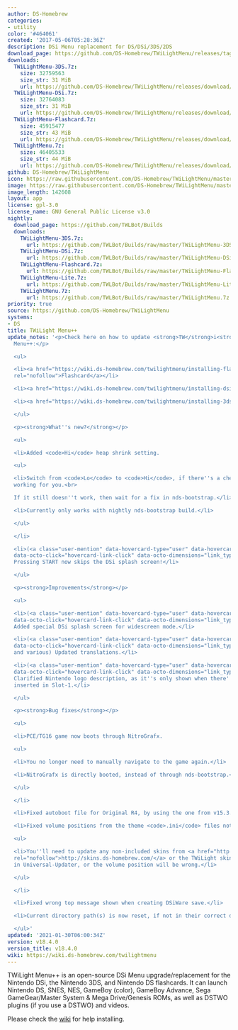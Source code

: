 ```yaml
---
author: DS-Homebrew
categories:
- utility
color: '#464061'
created: '2017-05-06T05:28:36Z'
description: DSi Menu replacement for DS/DSi/3DS/2DS
download_page: https://github.com/DS-Homebrew/TWiLightMenu/releases/tag/v18.4.0
downloads:
  TWiLightMenu-3DS.7z:
    size: 32759563
    size_str: 31 MiB
    url: https://github.com/DS-Homebrew/TWiLightMenu/releases/download/v18.4.0/TWiLightMenu-3DS.7z
  TWiLightMenu-DSi.7z:
    size: 32764083
    size_str: 31 MiB
    url: https://github.com/DS-Homebrew/TWiLightMenu/releases/download/v18.4.0/TWiLightMenu-DSi.7z
  TWiLightMenu-Flashcard.7z:
    size: 45915477
    size_str: 43 MiB
    url: https://github.com/DS-Homebrew/TWiLightMenu/releases/download/v18.4.0/TWiLightMenu-Flashcard.7z
  TWiLightMenu.7z:
    size: 46405533
    size_str: 44 MiB
    url: https://github.com/DS-Homebrew/TWiLightMenu/releases/download/v18.4.0/TWiLightMenu.7z
github: DS-Homebrew/TWiLightMenu
icon: https://raw.githubusercontent.com/DS-Homebrew/TWiLightMenu/master/booter/Twilight%2B%2B-animated%20icon-fix.gif
image: https://raw.githubusercontent.com/DS-Homebrew/TWiLightMenu/master/logo.png
image_length: 142608
layout: app
license: gpl-3.0
license_name: GNU General Public License v3.0
nightly:
  download_page: https://github.com/TWLBot/Builds
  downloads:
    TWiLightMenu-3DS.7z:
      url: https://github.com/TWLBot/Builds/raw/master/TWiLightMenu-3DS.7z
    TWiLightMenu-DSi.7z:
      url: https://github.com/TWLBot/Builds/raw/master/TWiLightMenu-DSi.7z
    TWiLightMenu-Flashcard.7z:
      url: https://github.com/TWLBot/Builds/raw/master/TWiLightMenu-Flashcard.7z
    TWiLightMenu-Lite.7z:
      url: https://github.com/TWLBot/Builds/raw/master/TWiLightMenu-Lite.7z
    TWiLightMenu.7z:
      url: https://github.com/TWLBot/Builds/raw/master/TWiLightMenu.7z
priority: true
source: https://github.com/DS-Homebrew/TWiLightMenu
systems:
- DS
title: TWiLight Menu++
update_notes: '<p>Check here on how to update <strong>TW</strong>i<strong>L</strong>ight
  Menu++:</p>

  <ul>

  <li><a href="https://wiki.ds-homebrew.com/twilightmenu/installing-flashcard.html"
  rel="nofollow">Flashcard</a></li>

  <li><a href="https://wiki.ds-homebrew.com/twilightmenu/installing-dsi.html" rel="nofollow">DSi</a></li>

  <li><a href="https://wiki.ds-homebrew.com/twilightmenu/installing-3ds.html" rel="nofollow">3DS</a></li>

  </ul>

  <p><strong>What''s new?</strong></p>

  <ul>

  <li>Added <code>Hi</code> heap shrink setting.

  <ul>

  <li>Switch from <code>Lo</code> to <code>Hi</code>, if there''s a cheat that isn''t
  working for you.<br>

  If it still doesn''t work, then wait for a fix in nds-bootstrap.</li>

  <li>Currently only works with nightly nds-bootstrap build.</li>

  </ul>

  </li>

  <li>(<a class="user-mention" data-hovercard-type="user" data-hovercard-url="/users/Epicpkmn11/hovercard"
  data-octo-click="hovercard-link-click" data-octo-dimensions="link_type:self" href="https://github.com/Epicpkmn11">@Epicpkmn11</a>)
  Pressing START now skips the DSi splash screen!</li>

  </ul>

  <p><strong>Improvements</strong></p>

  <ul>

  <li>(<a class="user-mention" data-hovercard-type="user" data-hovercard-url="/users/Epicpkmn11/hovercard"
  data-octo-click="hovercard-link-click" data-octo-dimensions="link_type:self" href="https://github.com/Epicpkmn11">@Epicpkmn11</a>)
  Added special DSi splash screen for widescreen mode.</li>

  <li>(<a class="user-mention" data-hovercard-type="user" data-hovercard-url="/users/Epicpkmn11/hovercard"
  data-octo-click="hovercard-link-click" data-octo-dimensions="link_type:self" href="https://github.com/Epicpkmn11">@Epicpkmn11</a>
  and various) Updated translations.</li>

  <li>(<a class="user-mention" data-hovercard-type="user" data-hovercard-url="/users/Epicpkmn11/hovercard"
  data-octo-click="hovercard-link-click" data-octo-dimensions="link_type:self" href="https://github.com/Epicpkmn11">@Epicpkmn11</a>)
  Clarified Nintendo logo description, as it''s only shown when there''s something
  inserted in Slot-1.</li>

  </ul>

  <p><strong>Bug fixes</strong></p>

  <ul>

  <li>PCE/TG16 game now boots through NitroGrafx.

  <ul>

  <li>You no longer need to manually navigate to the game again.</li>

  <li>NitroGrafx is directly booted, instead of through nds-bootstrap.</li>

  </ul>

  </li>

  <li>Fixed autoboot file for Original R4, by using the one from v15.3.0.</li>

  <li>Fixed volume positions from the theme <code>.ini</code> files not being used.

  <ul>

  <li>You''ll need to update any non-included skins from <a href="http://skins.ds-homebrew.com/"
  rel="nofollow">http://skins.ds-homebrew.com/</a> or the TWiLight skins UniStore
  in Universal-Updater, or the volume position will be wrong.</li>

  </ul>

  </li>

  <li>Fixed wrong top message shown when creating DSiWare save.</li>

  <li>Current directory path(s) is now reset, if not in their correct drives.</li>

  </ul>'
updated: '2021-01-30T06:00:34Z'
version: v18.4.0
version_title: v18.4.0
wiki: https://wiki.ds-homebrew.com/twilightmenu
---
```

TWiLight Menu++ is an open-source DSi Menu upgrade/replacement for the Nintendo DSi, the Nintendo 3DS, and Nintendo DS flashcards. It can launch Nintendo DS, SNES, NES, GameBoy (color), GameBoy Advance, Sega GameGear/Master System & Mega Drive/Genesis ROMs, as well as DSTWO plugins (if you use a DSTWO) and videos.

Please check the [wiki](https://wiki.ds-homebrew.com/twilightmenu) for help installing.